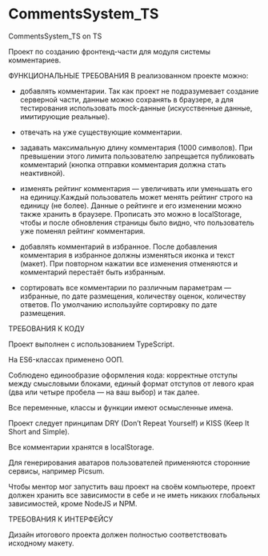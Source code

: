 # CommentsSystem_TS

CommentsSystem_TS on TS

Проект по созданию фронтенд-части для модуля системы комментариев.

ФУНКЦИОНАЛЬНЫЕ ТРЕБОВАНИЯ
В реализованном проекте можно:

- добавлять комментарии. Так как проект не подразумевает создание серверной части, данные можно сохранять в браузере,
а для тестирования использовать mock-данные (искусственные данные, имитирующие реальные).

- отвечать на уже существующие комментарии.

- задавать максимальную длину комментария (1000 символов). При превышении этого лимита пользователю запрещается публиковать
комментарий (кнопка отправки комментария должна стать неактивной).

- изменять рейтинг комментария — увеличивать или уменьшать его на единицу.Каждый пользователь может менять рейтинг
строго на единицу (не более). Данные о рейтинге и его изменении можно также хранить в браузере. Прописать это можно
в localStorage, чтобы и после обновления страницы было видно, что пользователь уже поменял рейтинг комментария.

- добавлять комментарий в избранное. После добавления комментария в избранное должны изменяться иконка и текст (макет). 
При повторном нажатии все изменения отменяются и комментарий перестаёт быть избранным.

- сортировать все комментарии по различным параметрам — избранные, по дате размещения, количеству оценок, количеству ответов.
По умолчанию используйте сортировку по дате размещения.


ТРЕБОВАНИЯ К КОДУ

Проект выполнен с использованием TypeScript.

На ES6-классах применено ООП.

Соблюдено единообразие оформления кода: корректные отступы между смысловыми блоками, единый формат отступов от левого края 
(два или четыре пробела — на ваш выбор) и так далее.

Все переменные, классы и функции имеют осмысленные имена.

Проект следует принципам DRY (Don’t Repeat Yourself) и KISS (Keep It Short and Simple).

Все комментарии хранятся в localStorage.

Для генерирования аватаров пользователей применяются сторонние сервисы, например Picsum.

Чтобы ментор мог запустить ваш проект на своём компьютере, проект должен хранить все зависимости в себе и не иметь никаких
глобальных зависимостей, кроме NodeJS и NPM.


ТРЕБОВАНИЯ К ИНТЕРФЕЙСУ

Дизайн итогового проекта должен полностью соответствовать исходному макету.
